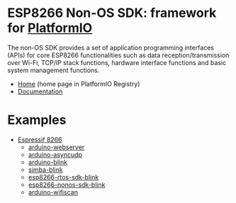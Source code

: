 
# ESP8266 Non-OS SDK: framework for [PlatformIO](https://platformio.org)

The non-OS SDK provides a set of application programming interfaces (APIs) for core ESP8266 functionalities such as data reception/transmission over Wi-Fi, TCP/IP stack functions, hardware interface functions and basic system management functions.

* [Home](https://platformio.org/frameworks/esp8266-nonos-sdk) (home page in PlatformIO Registry)
* [Documentation](https://docs.platformio.org/page/frameworks/esp8266-nonos-sdk.html)

# Examples

- [Espressif 8266](https://github.com/platformio/platform-espressif8266)
  * [arduino-webserver](https://github.com/platformio/platform-espressif8266/tree/master/examples/arduino-webserver)
  * [arduino-asyncudp](https://github.com/platformio/platform-espressif8266/tree/master/examples/arduino-asyncudp)
  * [arduino-blink](https://github.com/platformio/platform-espressif8266/tree/master/examples/arduino-blink)
  * [simba-blink](https://github.com/platformio/platform-espressif8266/tree/master/examples/simba-blink)
  * [esp8266-rtos-sdk-blink](https://github.com/platformio/platform-espressif8266/tree/master/examples/esp8266-rtos-sdk-blink)
  * [esp8266-nonos-sdk-blink](https://github.com/platformio/platform-espressif8266/tree/master/examples/esp8266-nonos-sdk-blink)
  * [arduino-wifiscan](https://github.com/platformio/platform-espressif8266/tree/master/examples/arduino-wifiscan)


